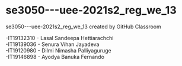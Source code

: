 # se3050---uee-2021s2_reg_we_13
se3050---uee-2021s2_reg_we_13 created by GitHub Classroom

-IT19132310 - Lasal Sandeepa Hettiarachchi<br/>
-IT19139036 - Senura Vihan Jayadeva<br/>
-IT19120980 - Dilmi Nimasha Palliyaguruge<br/>
-IT19146898 - Ayodya Banuka Fernando<br/>
